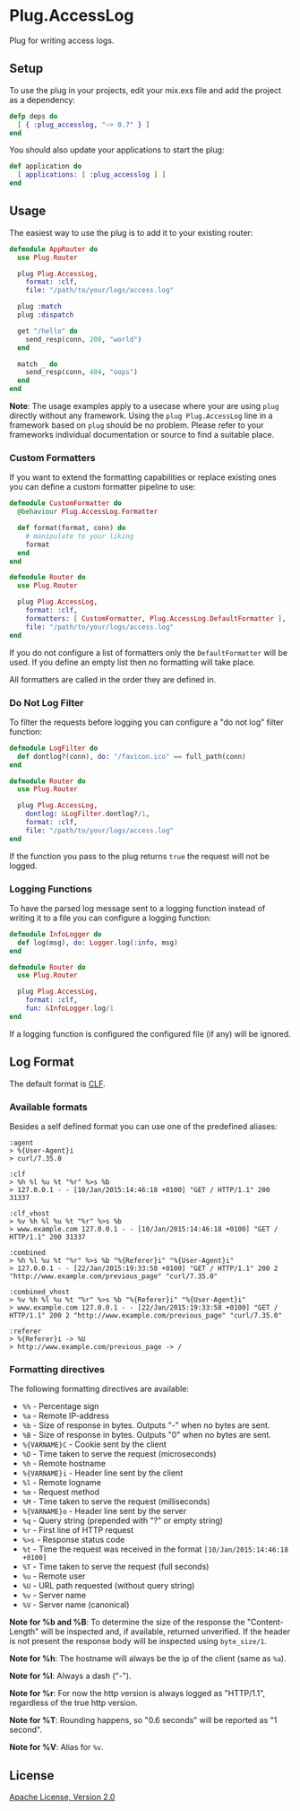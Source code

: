 # Plug.AccessLog

Plug for writing access logs.


## Setup

To use the plug in your projects, edit your mix.exs file and add the project
as a dependency:

```elixir
defp deps do
  [ { :plug_accesslog, "~> 0.7" } ]
end
```

You should also update your applications to start the plug:

```elixir
def application do
  [ applications: [ :plug_accesslog ] ]
end
```


## Usage

The easiest way to use the plug is to add it to your existing router:

```elixir
defmodule AppRouter do
  use Plug.Router

  plug Plug.AccessLog,
    format: :clf,
    file: "/path/to/your/logs/access.log"

  plug :match
  plug :dispatch

  get "/hello" do
    send_resp(conn, 200, "world")
  end

  match _ do
    send_resp(conn, 404, "oops")
  end
end
```

__Note__: The usage examples apply to a usecase where your are using `plug`
directly without any framework. Using the `plug Plug.AccessLog` line in a
framework based on `plug` should be no problem. Please refer to your frameworks
individual documentation or source to find a suitable place.

### Custom Formatters

If you want to extend the formatting capabilities or replace existing ones
you can define a custom formatter pipeline to use:

```elixir
defmodule CustomFormatter do
  @behaviour Plug.AccessLog.Formatter

  def format(format, conn) do
    # manipulate to your liking
    format
  end
end

defmodule Router do
  use Plug.Router

  plug Plug.AccessLog,
    format: :clf,
    formatters: [ CustomFormatter, Plug.AccessLog.DefaultFormatter ],
    file: "/path/to/your/logs/access.log"
end
```

If you do not configure a list of formatters only the `DefaultFormatter` will
be used. If you define an empty list then no formatting will take place.

All formatters are called in the order they are defined in.

### Do Not Log Filter

To filter the requests before logging you can configure a "do not log" filter
function:

```elixir
defmodule LogFilter do
  def dontlog?(conn), do: "/favicon.ico" == full_path(conn)
end

defmodule Router do
  use Plug.Router

  plug Plug.AccessLog,
    dontlog: &LogFilter.dontlog?/1,
    format: :clf,
    file: "/path/to/your/logs/access.log"
end
```

If the function you pass to the plug returns `true` the request will not be
logged.

### Logging Functions

To have the parsed log message sent to a logging function instead of writing
it to a file you can configure a logging function:

```elixir
defmodule InfoLogger do
  def log(msg), do: Logger.log(:info, msg)
end

defmodule Router do
  use Plug.Router

  plug Plug.AccessLog,
    format: :clf,
    fun: &InfoLogger.log/1
end
```

If a logging function is configured the configured file (if any) will be
ignored.


## Log Format

The default format is [CLF](http://en.wikipedia.org/wiki/Common_Log_Format).

### Available formats

Besides a self defined format you can use one of the predefined aliases:

```
:agent
> %{User-Agent}i
> curl/7.35.0

:clf
> %h %l %u %t "%r" %>s %b
> 127.0.0.1 - - [10/Jan/2015:14:46:18 +0100] "GET / HTTP/1.1" 200 31337

:clf_vhost
> %v %h %l %u %t "%r" %>s %b
> www.example.com 127.0.0.1 - - [10/Jan/2015:14:46:18 +0100] "GET / HTTP/1.1" 200 31337

:combined
> %h %l %u %t "%r" %>s %b "%{Referer}i" "%{User-Agent}i"
> 127.0.0.1 - - [22/Jan/2015:19:33:58 +0100] "GET / HTTP/1.1" 200 2 "http://www.example.com/previous_page" "curl/7.35.0"

:combined_vhost
> %v %h %l %u %t "%r" %>s %b "%{Referer}i" "%{User-Agent}i"
> www.example.com 127.0.0.1 - - [22/Jan/2015:19:33:58 +0100] "GET / HTTP/1.1" 200 2 "http://www.example.com/previous_page" "curl/7.35.0"

:referer
> %{Referer}i -> %U
> http://www.example.com/previous_page -> /
```

### Formatting directives

The following formatting directives are available:

- `%%` - Percentage sign
- `%a` - Remote IP-address
- `%b` - Size of response in bytes. Outputs "-" when no bytes are sent.
- `%B` - Size of response in bytes. Outputs "0" when no bytes are sent.
- `%{VARNAME}C` - Cookie sent by the client
- `%D` - Time taken to serve the request (microseconds)
- `%h` - Remote hostname
- `%{VARNAME}i` - Header line sent by the client
- `%l` - Remote logname
- `%m` - Request method
- `%M` - Time taken to serve the request (milliseconds)
- `%{VARNAME}o` - Header line sent by the server
- `%q` - Query string (prepended with "?" or empty string)
- `%r` - First line of HTTP request
- `%>s` - Response status code
- `%t` - Time the request was received in the format `[10/Jan/2015:14:46:18 +0100]`
- `%T` - Time taken to serve the request (full seconds)
- `%u` - Remote user
- `%U` - URL path requested (without query string)
- `%v` - Server name
- `%V` - Server name (canonical)

**Note for %b and %B**: To determine the size of the response the
"Content-Length" will be inspected and, if available, returned
unverified. If the header is not present the response body will be
inspected using `byte_size/1`.

**Note for %h**: The hostname will always be the ip of the client (same as `%a`).

**Note for %l**: Always a dash ("-").

**Note for %r**: For now the http version is always logged as "HTTP/1.1",
regardless of the true http version.

**Note for %T**: Rounding happens, so "0.6 seconds" will be reported as "1 second".

**Note for %V**: Alias for `%v`.

## License

[Apache License, Version 2.0](http://www.apache.org/licenses/LICENSE-2.0)
